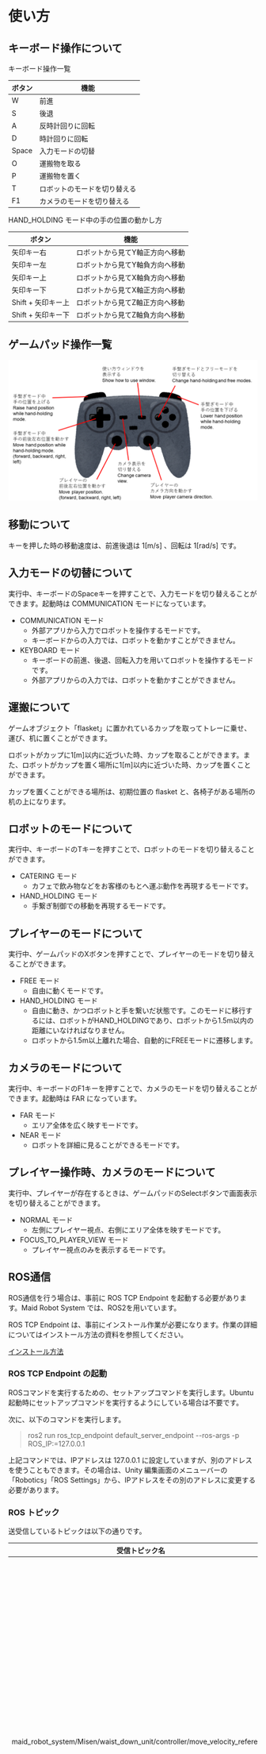 # 使い方

## キーボード操作について

キーボード操作一覧

| ボタン | 機能 |
| -- | -- |
| W | 前進 |
| S | 後退 |
| A | 反時計回りに回転 |
| D | 時計回りに回転 |
| Space | 入力モードの切替 |
| O | 運搬物を取る |
| P | 運搬物を置く |
| T | ロボットのモードを切り替える |
| F1 | カメラのモードを切り替える |

HAND_HOLDING モード中の手の位置の動かし方

| ボタン | 機能 |
| -- | -- |
| 矢印キー右 | ロボットから見てY軸正方向へ移動 |
| 矢印キー左 | ロボットから見てY軸負方向へ移動 |
| 矢印キー上 | ロボットから見てX軸負方向へ移動 |
| 矢印キー下 | ロボットから見てX軸正方向へ移動 |
| Shift + 矢印キー上 | ロボットから見てZ軸正方向へ移動 |
| Shift + 矢印キー下 | ロボットから見てZ軸負方向へ移動 |

## ゲームパッド操作一覧

![how_to_use_gamepad_image](../../MaidRobotCafe/Assets/Documents/Image/how_to_use_gamepad.png)

## 移動について

キーを押した時の移動速度は、前進後退は 1[m/s] 、回転は 1[rad/s] です。

## 入力モードの切替について

実行中、キーボードのSpaceキーを押すことで、入力モードを切り替えることができます。起動時は COMMUNICATION モードになっています。

- COMMUNICATION モード
  - 外部アプリから入力でロボットを操作するモードです。
  - キーボードからの入力では、ロボットを動かすことができません。
- KEYBOARD モード
  - キーボードの前進、後退、回転入力を用いてロボットを操作するモードです。
  - 外部アプリからの入力では、ロボットを動かすことができません。

## 運搬について

ゲームオブジェクト「flasket」に置かれているカップを取ってトレーに乗せ、運び、机に置くことができます。

ロボットがカップに1[m]以内に近づいた時、カップを取ることができます。また、ロボットがカップを置く場所に1[m]以内に近づいた時、カップを置くことができます。

カップを置くことができる場所は、初期位置の flasket と、各椅子がある場所の机の上になります。

## ロボットのモードについて

実行中、キーボードのTキーを押すことで、ロボットのモードを切り替えることができます。

- CATERING モード
  - カフェで飲み物などをお客様のもとへ運ぶ動作を再現するモードです。
- HAND_HOLDING モード
  - 手繋ぎ制御での移動を再現するモードです。

## プレイヤーのモードについて

実行中、ゲームパッドのXボタンを押すことで、プレイヤーのモードを切り替えることができます。

- FREE モード
  - 自由に動くモードです。
- HAND_HOLDING モード
  - 自由に動き、かつロボットと手を繋いだ状態です。このモードに移行するには、ロボットがHAND_HOLDINGであり、ロボットから1.5m以内の距離にいなければなりません。
  - ロボットから1.5m以上離れた場合、自動的にFREEモードに遷移します。

## カメラのモードについて

実行中、キーボードのF1キーを押すことで、カメラのモードを切り替えることができます。起動時は FAR になっています。

- FAR モード
  - エリア全体を広く映すモードです。
- NEAR モード
  - ロボットを詳細に見ることができるモードです。

## プレイヤー操作時、カメラのモードについて

実行中、プレイヤーが存在するときは、ゲームパッドのSelectボタンで画面表示を切り替えることができます。

- NORMAL モード
  - 左側にプレイヤー視点、右側にエリア全体を映すモードです。
- FOCUS_TO_PLAYER_VIEW モード
  - プレイヤー視点のみを表示するモードです。

## ROS通信

ROS通信を行う場合は、事前に ROS TCP Endpoint を起動する必要があります。Maid Robot System では、ROS2を用いています。

ROS TCP Endpoint は、事前にインストール作業が必要になります。作業の詳細についてはインストール方法の資料を参照してください。

[インストール方法](../install/install_doc.md)

### ROS TCP Endpoint の起動

ROSコマンドを実行するための、セットアップコマンドを実行します。Ubuntu起動時にセットアップコマンドを実行するようにしている場合は不要です。

次に、以下のコマンドを実行します。

> ros2 run ros_tcp_endpoint default_server_endpoint --ros-args -p ROS_IP:=127.0.0.1

上記コマンドでは、IPアドレスは 127.0.0.1 に設定していますが、別のアドレスを使うこともできます。その場合は、Unity 編集画面のメニューバーの「Robotics」「ROS Settings」から、IPアドレスをその別のアドレスに変更する必要があります。

### ROS トピック

送受信しているトピックは以下の通りです。

| 受信トピック名 | データ型 | 備考 |
| ---- | ---- | ---- |
| maid_robot_system/Misen/waist_down_unit/controller/move_velocity_reference | geometry_msgs/Twist | ロボットの3軸速度、3軸角速度指令値です。ただし、現時点では、受け取った指令値の内、x軸方向速度とz軸周りの角速度のみ、指令値として用います。 |
| maid_robot_system/Misen/head_unit/logic/eye | maid_robot_system_interfaces/MrsEyeMsg | 目の角度指令値です。左右の目のピッチ角、ヨー角方向の角度指令値を受け取ります。 |
| maid_robot_system/Misen/head_unit/logic/neck | maid_robot_system_interfaces/MrsNeckMsg | 頭の角度指令値です。クオータニオンで受け取ります。 |
| maid_robot_system/Misen/head_unit/logic/lip | maid_robot_system_interfaces/MrsLipMsg | 口の開く度合の指令値を受け取ります。現在、この指令値は用いられていません。 |
| maid_robot_system/Misen/head_unit/logic/status | maid_robot_system_interfaces/MrsHeadStatusMsg | 目のカメラで人を検知しているかどうかの情報を受け取ります。 |

<br>

| 送信トピック名 | データ型 | 備考 |
| ---- | ---- | ---- |
| maid_robot_system/Misen/waist_down_unit/controller/robot_position_orientation | geometry_msgs/PoseStamped | ロボットの現在のXYZ位置、クオータニオンで表現された姿勢の情報です。本トピックは0.1[s]間隔で送信されます。 |
| maid_robot_system/Misen/arm_unit/controller/hand_position | geometry_msgs/PointMsg | 手繋ぎモード時の手の位置情報です。本トピック0.1[s]間隔で送信されます。 |
| maid_robot_system/Misen/head_unit/controller/topic_image/image/right | sensor_msgs/Image | 右目のカメラ画像です。本トピック0.1[s]間隔で送信されます。 |
| maid_robot_system/Misen/head_unit/controller/topic_image/image/left | sensor_msgs/Image | 左目のカメラ画像です。本トピック0.1[s]間隔で送信されます。 |

<br>

「maid_robot_system_interfaces」は、MaidRobotSystemのカスタムメッセージです。詳細については以下リンク先をご参照ください。

<https://github.com/MaSiRoProjectOSS/MaidRobotSystem/tree/main/src/planetary_module/ros/package/maid_robot_system_interfaces>

## MaidRobotSystem について

顔の認識と手繋ぎ制御を再現するためには、MaidRobotSystemと通信させる必要があります。MaidRobotSystemについては、以下のリンク先をご参照ください。

<https://github.com/MaSiRoProjectOSS/MaidRobotSystem>

